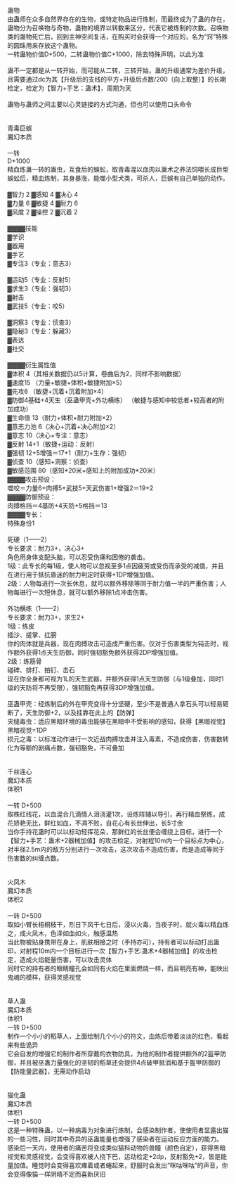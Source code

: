 <title>蛊物</title>
<meta name="GENERATOR" content="WinCHM">
<meta http-equiv="Content-Type" content="text/html; charset=gb2312">
<br>蛊物
<br>由蛊师在众多自然界存在的生物，或特定物品进行炼制，而最终成为了蛊的存在，蛊物分为召唤物与奇物，蛊物的境界以转数来区分，代表它被炼制的次数。召唤物类的蛊物死亡后，回到主神空间复活，在购买时会获得一个对应的，名为“窍”特殊的圆珠用来存放这个蛊物。
<br>一转蛊物价值D+500，二转蛊物价值C+1000，除去特殊声明，以此为准
<br>
<br>蛊不一定都是从一转开始，而可能从二转，三转开始，蛊的升级通常为差价升级，且需要通过dc为其【升级后的支线的平方+升级后点数/200（向上取整）】的长期检定，检定为【智力+手艺：蛊术】，周期为天
<br>
<br>蛊物与蛊师之间主要以心灵链接的方式沟通，但也可以使用口头命令
<br>
<br>
<br>青毒巨蜈
<br>魔幻本质
<br>
<br>一转
<br>D+1000
<br>精血炼蛊一转的蛊虫，互食后的蜈蚣，取青毒混以血肉以蛊术之养法饲喂长成巨型蜈蚣后，精血炼制，其身暴涨，能噬小型犬类，可杀人，巨蜈有自己单独的动作。
<br>
<br>▓智力 2 ▓感知 4 ▓决心 4
<br>▓力量 6 ▓敏捷 4 ▓耐力 6
<br>▓风度 2 ▓操控 2 ▓沉着 2
<br>
<br>▓▓▓▓技能
<br>▓学识
<br>▓器用
<br>▓手艺
<br>▓专注3（专业：意志3）
<br>
<br>▓运动5（专业：反射5）
<br>▓求生3（专业：强韧3）
<br>▓射击
<br>▓武技5（专业：咬5）
<br>
<br>▓洞察3（专业：侦查3）
<br>▓隐秘3（专业：躲藏3）
<br>▓表达
<br>▓社交
<br>
<br>▓▓▓▓衍生属性值
<br>▓体积 4（其相关数据仍以5计算，卷曲后为2，同样不影响数据）
<br>▓速度15 （力量+敏捷+体积+敏捷附加×5）
<br>▓先攻6 （敏捷+沉着+沉着附加×4）
<br>▓防御4基础+4天生（巫蛊甲壳+外功横练） （敏捷与感知中较低者+较高者的附加成功）
<br>▓生命值 13（耐力+体积+耐力附加×2）
<br>▓意志力池 6（决心+沉着+决心附加×2）
<br>▓意志 10（决心+专注：意志） 
<br>▓反射 14+1（敏捷+运动：反射） 
<br>▓强韧 12+5增强＝17+1（耐力+生存：强韧） 
<br>▓侦查 10（感知+洞察：侦查） 
<br>▓敏感范围 80（感知*20米+感知上的附加成功*20米）
<br>▓▓▓▓攻击预设：
<br>噬咬＝力量6+肉搏5+武技5+天武伤害1+增强2＝19+2
<br>▓▓▓▓防御预设：
<br>肉搏格挡＝4基防+4天防+5格挡＝13
<br>▓▓▓▓专长：
<br>特殊身份1
<br>
<br>死硬（1——2） 
<br>专长要求：耐力3+，决心3+ 
<br>角色用身体支配头脑，可以忍受伤痛和困倦的袭击。 
<br>1级：此专长的每1级，使人物可以忽视至多1点因疲劳或受伤而承受的减值，并且在进行用于抵抗昏迷的耐力判定时获得+1DP增强加值。 
<br>2级：人物每进行一次长休息，就可以额外移除等同于耐力值一半的严重伤害；人物每进行一次短休息，就可以额外移除1点冲击伤害。 
<br>
<br>外功横练（1——2） 
<br>专长要求：耐力3+，求生2+ 
<br>1级：练皮 
<br>插沙、搓掌、扛膀 
<br>你的肉体就是兵器，现在肉搏攻击可造成严重伤害。仅对于伤害类型为钝击时，视作额外获得1点天生防御，同时强韧豁免额外获得2DP增强加值。 
<br>2级：练筋骨 
<br>碰碑、排打、拍钉、击石 
<br>现在你全身都可视为1L的天生武器，并额外获得1点天生防御（与1级叠加，同时1级的天防将不再受限），强韧豁免再获得3DP增强加值。 
<br>
<br>巫蛊甲壳：经炼制后的外在甲壳变得十分坚硬，至少不是普通人拿石头可以轻易砸断了，天生防御+2，以及挂靠在此上的【防弹】
<br>夹缝毒虫：适应黑暗环境的毒虫能够在黑暗中不受影响的感知，获得【黑暗视觉】  黑暗视觉=1DP
<br>损元之毒：以标准动作进行一次近战肉搏攻击并注入毒素，不造成伤害，伤害数转化为等额的剧痛点数，强韧豁免，不可叠加 
<br>
<br>
<br>千丝连心
<br>魔幻本质
<br>体积1
<br>
<br>一转 D+500
<br>   取株红线花，以血混合几滴情人泪浇灌1次，设炼阵辅以导引，再行精血祭炼，成花娇艳无比，鲜红如血，不凋不败，自花心有长丝伸出，长5寸余
<br>   当你手持花蛊时可以以标动轻挥花朵，那鲜红的长丝便会缠绕上目标，进行一个【智力+手艺：蛊术+2器械加值】的攻击检定，对射程10m内一个目标点为中心，对半径2.5m内的敌方分别进行一次攻击，这次攻击不造成伤害，而是造成等同于伤害数的纠缠点数。
<br>
<br>
<br>火凤木
<br>魔幻本质
<br>体积2
<br>
<br>一转 D+500
<br>取如小臂长梧桐枝干，烈日下风干七日后，浸以火毒，当夜子时，就火毒以精血炼之，成火凤木，色泽如血如火，触感温热
<br>    当此物被贴身携带在身上，肌肤相接之时（手持亦可），持有者可以标动打出蛊印，对射程10m内一个目标进行一次【智力+手艺∶蛊术+4器械加值】的攻击检定，造成火焰能量伤害，可以攻击灵体
<br>    同时它的持有者的眼睛瞳孔会如同有火焰在里面燃烧一样，而且明亮有神，能映出鬼魂的模样，获得灵感视觉
<br>
<br>
<br>草人蛊
<br>魔幻本质
<br>体积1
<br>一转 D+500
<br>制作一个小小的稻草人，上面绘制几个小小的符文，血炼后带着淡淡的红色，看起来有些诡异
<br>它会自发的增强它的制作者所穿戴的衣物防具，为他的制作者提供额外的2盔甲防御，并且被巫蛊力量强化的坚韧的稻草还会提供4点破甲抵消和基于盔甲防御的【防能量武器】，无需动作启动
<br>
<br>
<br>猫化蛊
<br>魔幻本质
<br>体积1
<br>一转 D+500
<br>这是一种特殊蛊，以一种病毒为对象进行炼制，会感染制作者，使使用者显露出猫的一些习性，同时其中奇异的巫蛊能量也增强了感染者在运动反应方面的能力。
<br>感染后一天内，使用者的痛苦将变成类似猫科动物的兽瞳（颜色自定），获得黑暗视觉和灵感视觉，会变得喜欢被人挠下巴，运动检定+2dp，反射豁免+2，皆是能量加值。睡觉时会变得喜欢瘫着或者蜷起来，舒服时会发出“咪咕咪咕”的声音，你会变得像猫一样阴晴不定而喜新厌旧
<br>
<br>